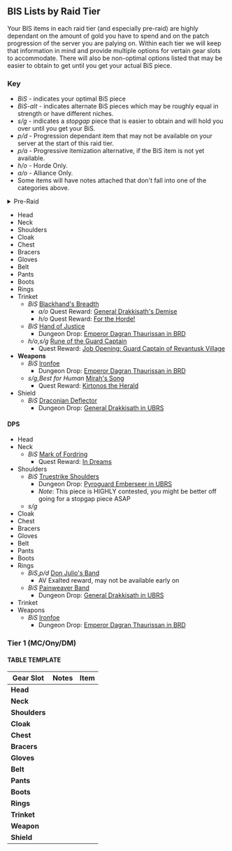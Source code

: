## BIS Lists by Raid Tier

Your BIS items in each raid tier (and especially pre-raid) are highly dependant on the amount of gold you have to spend and on the patch progression of the server you are palying on. Within each tier we will keep that information in mind and provide multiple options for vertain gear slots to accommodate. There will also be non-optimal options listed that may be easier to obtain to get until you get your actual BiS piece.

### Key

- *BiS* - indicates your optimal BiS piece
- *BiS-alt* - indicates alternate BiS pieces which may be roughly equal in strength or have different niches.
- *s/g* - indicates a *stopgap* piece that is easier to obtain and will hold you over until you get your BiS.
- *p/d* - Progression dependant item that may not be available on your server at the start of this raid tier.
- *p/a* - Progressive itemization alternative, if the BiS item is not yet available.
- *h/o* - Horde Only.
- *a/o* - Alliance Only.
- Some items will have notes attached that don't fall into one of the categories above.


<details><summary>Pre-Raid</summary>
#### Tanking
|   Gear Slot   | Notes | Item |
| ------------- | ----- | ---- |
| **Head**      |
| **Neck**      |
| **Shoulders** |
| **Cloak**     |
| **Chest**     |
| **Bracers**   |
| **Gloves**    |
| **Belt**      |
| **Pants**     |
| **Boots**     |
| **Rings**     |
| **Trinket**   | *BiS* | [Blackhand's Breadth](https://classicdb.ch/?item=13965)<br>&ensp;- *a/o* Quest Reward: [General Drakkisath's Demise](https://classicdb.ch/?quest=5102)<br>&ensp;- *h/o* Quest Reward: [For the Horde!](https://classicdb.ch/?quest=4974) |
|               | *BiS* | [Hand of Justice](https://classicdb.ch/?item=11815)<br>&ensp;- Dungeon Drop: [Emperor Dagran Thaurissan in BRD](https://classicdb.ch/?npc=9019) |
|               | *h/o*, *s/g* |  [Rune of the Guard Captain](https://classicdb.ch/?item=19120)<br>&ensp; - Quest Reward: [Job Opening: Guard Captain of Revantusk Village](https://classicdb.ch/?quest=7862) |
| **Weapon**   |
| **Shield**   |

#### DPS
|   Gear Slot   | Notes | Item |
| ------------- | ----- | ---- |
| **Head**      |
| **Neck**      |
| **Shoulders** |
| **Cloak**     |
| **Chest**     |
| **Bracers**   |
| **Gloves**    |
| **Belt**      |
| **Pants**     |
| **Boots**     |
| **Rings**     |
| **Trinket**   |
| **Weapon**    |
| **Shield**    |
</details>

- Head
- Neck
- Shoulders
- Cloak
- Chest
- Bracers
- Gloves
- Belt
- Pants
- Boots
- Rings
- Trinket
    - *BiS* [Blackhand's Breadth](https://classicdb.ch/?item=13965)
        - *a/o* Quest Reward: [General Drakkisath's Demise](https://classicdb.ch/?quest=5102)
        - *h/o* Quest Reward: [For the Horde!](https://classicdb.ch/?quest=4974)
    - *BiS* [Hand of Justice](https://classicdb.ch/?item=11815)
        - Dungeon Drop: [Emperor Dagran Thaurissan in BRD](https://classicdb.ch/?npc=9019)
    - *h/o*,*s/g* [Rune of the Guard Captain](https://classicdb.ch/?item=19120)
        - Quest Reward: [Job Opening: Guard Captain of Revantusk Village](https://classicdb.ch/?quest=7862)
- **Weapons**
    - *BiS* [Ironfoe](https://classicdb.ch/?item=11684)
        - Dungeon Drop: [Emperor Dagran Thaurissan in BRD](https://classicdb.ch/?npc=9019)
    - *s/g*,*Best for Human* [Mirah's Song](https://classicdb.ch/?item=15806)
        - Quest Reward: [Kirtonos the Herald](https://classicdb.ch/?quest=5384)
- Shield
    - *BiS* [Draconian Deflector](https://classicdb.ch/?item=12602)
        - Dungeon Drop: [General Drakkisath in UBRS](https://classicdb.ch/?npc=10363)
#### DPS
- Head
- Neck
    - *BiS* [Mark of Fordring](https://classicdb.ch/?item=15411)
        - Quest Reward: [In Dreams](https://classicdb.ch/?quest=5944)
- Shoulders
    - *BiS* [Truestrike Shoulders](https://classicdb.ch/?item=12927)
        - Dungeon Drop: [Pyroguard Emberseer in UBRS](https://classicdb.ch/?npc=9816)
        - *Note*: This piece is HIGHLY contested, you might be better off going for a stopgap piece ASAP
    - *s/g* 
- Cloak
- Chest
- Bracers
- Gloves
- Belt
- Pants
- Boots
- Rings
    - *BiS*,*p/d* [Don Julio's Band](https://classicdb.ch/?item=19325)
        - AV Exalted reward, may not be available early on
    - *BiS* [Painweaver Band](https://classicdb.ch/?item=13098)
        - Dungeon Drop: [General Drakkisath in UBRS](https://classicdb.ch/?npc=10363)
- Trinket
- Weapons
    - *BiS* [Ironfoe](https://classicdb.ch/?item=11684)
        - Dungeon Drop: [Emperor Dagran Thaurissan in BRD](https://classicdb.ch/?npc=9019)

### Tier 1 (MC/Ony/DM)

#### TABLE TEMPLATE
|   Gear Slot   | Notes | Item |
| ------------- | ----- | ---- |
| **Head**      |
| **Neck**      |
| **Shoulders** |
| **Cloak**     |
| **Chest**     |
| **Bracers**   |
| **Gloves**    |
| **Belt**      |
| **Pants**     |
| **Boots**     |
| **Rings**     |
| **Trinket**   |
| **Weapon**    |
| **Shield**    |